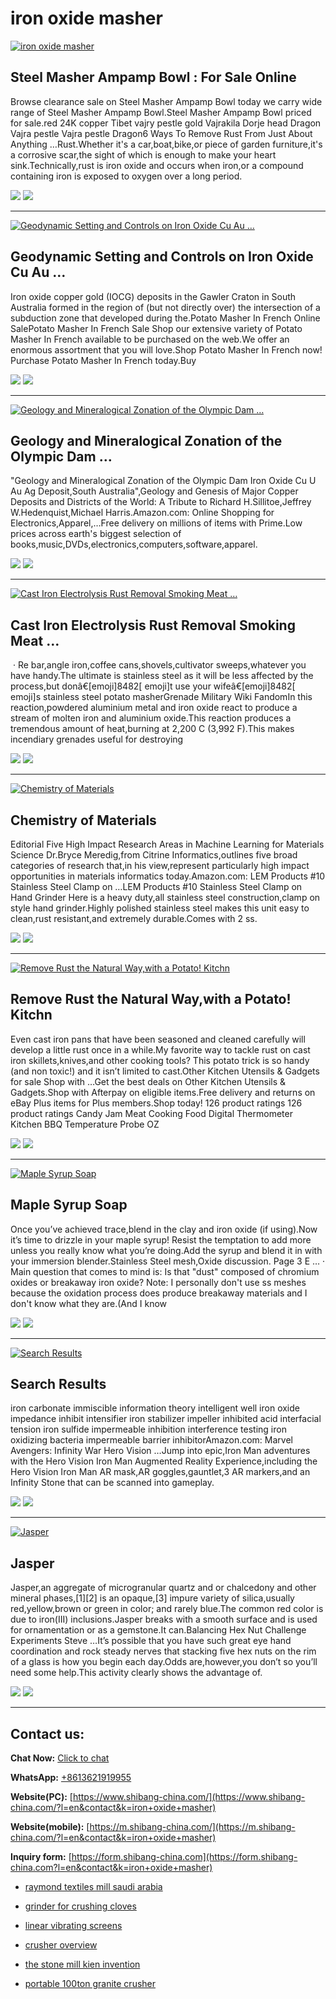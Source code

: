 # iron oxide masher

<a href="https://swt.shibang-china.com/?l=en&img&k=iron+oxide+masher" target="_blank">![iron oxide masher](http://static.shibang-china.com/all-800x300/871.jpg)</a>

## Steel Masher Ampamp Bowl : For Sale Online
Browse clearance sale on Steel Masher Ampamp Bowl today we carry wide range of Steel Masher Ampamp Bowl.Steel Masher Ampamp Bowl priced for sale.red 24K copper Tibet vajry pestle gold Vajrakila Dorje head Dragon Vajra pestle Vajra pestle Dragon6 Ways To Remove Rust From Just About Anything …Rust.Whether it's a car,boat,bike,or piece of garden furniture,it's a corrosive scar,the sight of which is enough to make your heart sink.Technically,rust is iron oxide and occurs when iron,or a compound containing iron is exposed to oxygen over a long period.


<a href="https://whatsapp.shibangsoft.com/WhatsApp.php" target="_blank" title="WhatsApp">![](http://static.shibang-china.com/icon/whatsapp.png)</a> <a href="https://swt.shibang-china.com/?l=en&icon&k=iron+oxide+masher" target="_blank">![](http://static.shibang-china.com/icon/chat-en.png)</a>

---

<a href="https://swt.shibang-china.com/?l=en&img&k=iron+oxide+masher" target="_blank">![Geodynamic Setting and Controls on Iron Oxide Cu Au …](http://static.shibang-china.com/all-800x300/131.jpg)</a>

## Geodynamic Setting and Controls on Iron Oxide Cu Au …
Iron oxide copper gold (IOCG) deposits in the Gawler Craton in South Australia formed in the region of (but not directly over) the intersection of a subduction zone that developed during the.Potato Masher In French Online SalePotato Masher In French Sale Shop our extensive variety of Potato Masher In French available to be purchased on the web.We offer an enormous assortment that you will love.Shop Potato Masher In French now! Purchase Potato Masher In French today.Buy


<a href="https://whatsapp.shibangsoft.com/WhatsApp.php" target="_blank" title="WhatsApp">![](http://static.shibang-china.com/icon/whatsapp.png)</a> <a href="https://swt.shibang-china.com/?l=en&icon&k=iron+oxide+masher" target="_blank">![](http://static.shibang-china.com/icon/chat-en.png)</a>

---

<a href="https://swt.shibang-china.com/?l=en&img&k=iron+oxide+masher" target="_blank">![Geology and Mineralogical Zonation of the Olympic Dam …](http://static.shibang-china.com/all-800x300/575.jpg)</a>

## Geology and Mineralogical Zonation of the Olympic Dam …
&quot;Geology and Mineralogical Zonation of the Olympic Dam Iron Oxide Cu U Au Ag Deposit,South Australia&quot;,Geology and Genesis of Major Copper Deposits and Districts of the World: A Tribute to Richard H.Sillitoe,Jeffrey W.Hedenquist,Michael Harris.Amazon.com: Online Shopping for Electronics,Apparel,…Free delivery on millions of items with Prime.Low prices across earth's biggest selection of books,music,DVDs,electronics,computers,software,apparel.


<a href="https://whatsapp.shibangsoft.com/WhatsApp.php" target="_blank" title="WhatsApp">![](http://static.shibang-china.com/icon/whatsapp.png)</a> <a href="https://swt.shibang-china.com/?l=en&icon&k=iron+oxide+masher" target="_blank">![](http://static.shibang-china.com/icon/chat-en.png)</a>

---

<a href="https://swt.shibang-china.com/?l=en&img&k=iron+oxide+masher" target="_blank">![Cast Iron Electrolysis Rust Removal Smoking Meat …](http://static.shibang-china.com/all-800x300/742.jpg)</a>

## Cast Iron Electrolysis Rust Removal Smoking Meat …
&nbsp;&#0183;&#32;Re bar,angle iron,coffee cans,shovels,cultivator sweeps,whatever you have handy.The ultimate is stainless steel as it will be less affected by the process,but don&#226;€[emoji]8482[ emoji]t use your wife&#226;€[emoji]8482[ emoji]s stainless steel potato masherGrenade Military Wiki FandomIn this reaction,powdered aluminium metal and iron oxide react to produce a stream of molten iron and aluminium oxide.This reaction produces a tremendous amount of heat,burning at 2,200 C (3,992 F).This makes incendiary grenades useful for destroying


<a href="https://whatsapp.shibangsoft.com/WhatsApp.php" target="_blank" title="WhatsApp">![](http://static.shibang-china.com/icon/whatsapp.png)</a> <a href="https://swt.shibang-china.com/?l=en&icon&k=iron+oxide+masher" target="_blank">![](http://static.shibang-china.com/icon/chat-en.png)</a>

---

<a href="https://swt.shibang-china.com/?l=en&img&k=iron+oxide+masher" target="_blank">![Chemistry of Materials](http://static.shibang-china.com/all-800x300/1096.jpg)</a>

## Chemistry of Materials
Editorial Five High Impact Research Areas in Machine Learning for Materials Science Dr.Bryce Meredig,from Citrine Informatics,outlines five broad categories of research that,in his view,represent particularly high impact opportunities in materials informatics today.Amazon.com: LEM Products #10 Stainless Steel Clamp on …LEM Products #10 Stainless Steel Clamp on Hand Grinder Here is a heavy duty,all stainless steel construction,clamp on style hand grinder.Highly polished stainless steel makes this unit easy to clean,rust resistant,and extremely durable.Comes with 2 ss.


<a href="https://whatsapp.shibangsoft.com/WhatsApp.php" target="_blank" title="WhatsApp">![](http://static.shibang-china.com/icon/whatsapp.png)</a> <a href="https://swt.shibang-china.com/?l=en&icon&k=iron+oxide+masher" target="_blank">![](http://static.shibang-china.com/icon/chat-en.png)</a>

---

<a href="https://swt.shibang-china.com/?l=en&img&k=iron+oxide+masher" target="_blank">![Remove Rust the Natural Way,with a Potato! Kitchn](http://static.shibang-china.com/all-800x300/1387.jpg)</a>

## Remove Rust the Natural Way,with a Potato! Kitchn
Even cast iron pans that have been seasoned and cleaned carefully will develop a little rust once in a while.My favorite way to tackle rust on cast iron skillets,knives,and other cooking tools? This potato trick is so handy (and non toxic!) and it isn’t limited to cast.Other Kitchen Utensils &amp; Gadgets for sale Shop with …Get the best deals on Other Kitchen Utensils &amp; Gadgets.Shop with Afterpay on eligible items.Free delivery and returns on eBay Plus items for Plus members.Shop today! 126 product ratings 126 product ratings Candy Jam Meat Cooking Food Digital Thermometer Kitchen BBQ Temperature Probe OZ


<a href="https://whatsapp.shibangsoft.com/WhatsApp.php" target="_blank" title="WhatsApp">![](http://static.shibang-china.com/icon/whatsapp.png)</a> <a href="https://swt.shibang-china.com/?l=en&icon&k=iron+oxide+masher" target="_blank">![](http://static.shibang-china.com/icon/chat-en.png)</a>

---

<a href="https://swt.shibang-china.com/?l=en&img&k=iron+oxide+masher" target="_blank">![Maple Syrup Soap](http://static.shibang-china.com/all-800x300/1300.jpg)</a>

## Maple Syrup Soap
Once you’ve achieved trace,blend in the clay and iron oxide (if using).Now it’s time to drizzle in your maple syrup! Resist the temptation to add more unless you really know what you’re doing.Add the syrup and blend it in with your immersion blender.Stainless Steel mesh,Oxide discussion. Page 3 E …&nbsp;&#0183;&#32;Main question that comes to mind is: Is that &quot;dust&quot; composed of chromium oxides or breakaway iron oxide? Note: I personally don't use ss meshes because the oxidation process does produce breakaway materials and I don't know what they are.(And I know


<a href="https://whatsapp.shibangsoft.com/WhatsApp.php" target="_blank" title="WhatsApp">![](http://static.shibang-china.com/icon/whatsapp.png)</a> <a href="https://swt.shibang-china.com/?l=en&icon&k=iron+oxide+masher" target="_blank">![](http://static.shibang-china.com/icon/chat-en.png)</a>

---

<a href="https://swt.shibang-china.com/?l=en&img&k=iron+oxide+masher" target="_blank">![Search Results](http://static.shibang-china.com/all-800x300/1054.jpg)</a>

## Search Results
iron carbonate immiscible information theory intelligent well iron oxide impedance inhibit intensifier iron stabilizer impeller inhibited acid interfacial tension iron sulfide impermeable inhibition interference testing iron oxidizing bacteria impermeable barrier inhibitorAmazon.com: Marvel Avengers: Infinity War Hero Vision …Jump into epic,Iron Man adventures with the Hero Vision Iron Man Augmented Reality Experience,including the Hero Vision Iron Man AR mask,AR goggles,gauntlet,3 AR markers,and an Infinity Stone that can be scanned into gameplay.


<a href="https://whatsapp.shibangsoft.com/WhatsApp.php" target="_blank" title="WhatsApp">![](http://static.shibang-china.com/icon/whatsapp.png)</a> <a href="https://swt.shibang-china.com/?l=en&icon&k=iron+oxide+masher" target="_blank">![](http://static.shibang-china.com/icon/chat-en.png)</a>

---

<a href="https://swt.shibang-china.com/?l=en&img&k=iron+oxide+masher" target="_blank">![Jasper](http://static.shibang-china.com/all-800x300/506.jpg)</a>

## Jasper
Jasper,an aggregate of microgranular quartz and or chalcedony and other mineral phases,[1][2] is an opaque,[3] impure variety of silica,usually red,yellow,brown or green in color; and rarely blue.The common red color is due to iron(III) inclusions.Jasper breaks with a smooth surface and is used for ornamentation or as a gemstone.It can.Balancing Hex Nut Challenge Experiments Steve …It’s possible that you have such great eye hand coordination and rock steady nerves that stacking five hex nuts on the rim of a glass is how you begin each day.Odds are,however,you don’t so you’ll need some help.This activity clearly shows the advantage of.


<a href="https://whatsapp.shibangsoft.com/WhatsApp.php" target="_blank" title="WhatsApp">![](http://static.shibang-china.com/icon/whatsapp.png)</a> <a href="https://swt.shibang-china.com/?l=en&icon&k=iron+oxide+masher" target="_blank">![](http://static.shibang-china.com/icon/chat-en.png)</a>

---
## Contact us:

**Chat Now:** [Click to chat](https://swt.shibang-china.com?l=en&contact&k=iron+oxide+masher)

**WhatsApp:**  [+8613621919955](https://whatsapp.shibangsoft.com/WhatsApp.php)

**Website(PC):** [https://www.shibang-china.com/](https://www.shibang-china.com/?l=en&contact&k=iron+oxide+masher)

**Website(mobile):** [https://m.shibang-china.com/](https://m.shibang-china.com/?l=en&contact&k=iron+oxide+masher)

**Inquiry form:** [https://form.shibang-china.com](https://form.shibang-china.com?l=en&contact&k=iron+oxide+masher)

* [raymond textiles mill saudi arabia](../132/raymond%20textiles%20mill%20saudi%20arabia.md)

* [grinder for crushing cloves](../127/grinder%20for%20crushing%20cloves.md)

* [linear vibrating screens](../129/linear%20vibrating%20screens.md)

* [crusher overview](../137/crusher%20overview.md)

* [the stone mill kien invention](../138/the%20stone%20mill%20kien%20invention.md)

* [portable 100ton granite crusher](../129/portable%20100ton%20granite%20crusher.md)
